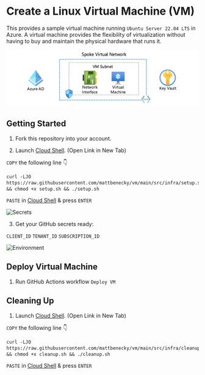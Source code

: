 # Create a Linux Virtual Machine (VM)

This provides a sample virtual machine running ```Ubuntu Server 22.04 LTS``` in Azure. A virtual machine provides the flexibility of virtualization without having to buy and maintain the physical hardware that runs it.

![Diagram](docs/images/diagram.png)

## Getting Started

1. Fork this repository into your account.

2. Launch [Cloud Shell](https://shell.azure.com/bash). (Open Link in New Tab)

```COPY``` the following line 👇
```
curl -LJO https://raw.githubusercontent.com/mattbenecky/vm/main/src/infra/setup.sh && chmod +x setup.sh && ./setup.sh
```
```PASTE``` in [Cloud Shell](https://shell.azure.com/bash) & press ```ENTER```

![Secrets](docs/images/secrets.png)

3. Get your GitHub secrets ready:

```CLIENT_ID```
```TENANT_ID```
```SUBSCRIPTION_ID```

![Environment](docs/images/environment.png)

## Deploy Virtual Machine

1. Run GitHub Actions workflow ```Deploy VM```

## Cleaning Up

1. Launch [Cloud Shell](https://shell.azure.com/bash). (Open Link in New Tab)

```COPY``` the following line 👇
```
curl -LJO https://raw.githubusercontent.com/mattbenecky/vm/main/src/infra/cleanup.sh && chmod +x cleanup.sh && ./cleanup.sh
```
```PASTE``` in [Cloud Shell](https://shell.azure.com/bash) & press ```ENTER```
